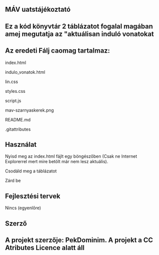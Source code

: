 ## MÁV uatstájékoztató

Ez a kód könyvtár 2 táblázatot fogalal magában amej megutatja az "aktuálisan induló vonatokat
----------------------------------------------------------------------------------------------------
Az eredeti Fálj caomag tartalmaz:
----------------------------------------------------------------------------------------------------
index.html 

indulo_vonatok.html 

lin.css 

styles.css 

script.js 

mav-szarnyaskerek.png 

README.md 

.gitattributes 

Használat
----------------------------------------------------------------------------------------------------
Nyisd meg az index.html fájlt egy böngészőben (Csak ne Internet Explorerrel mert mire betölt már nem lesz aktuális).

Csodáld meg a táblázatot

Zárd be

Fejlesztési tervek
----------------------------------------------------------------------------------------------------
Nincs (egyenlőre)

Szerző
----------------------------------------------------------------------------------------------------
A projekt szerzője: PekDominim.
A projekt a CC Atributes Licence alatt áll
----------------------------------------------------------------------------------------------------
